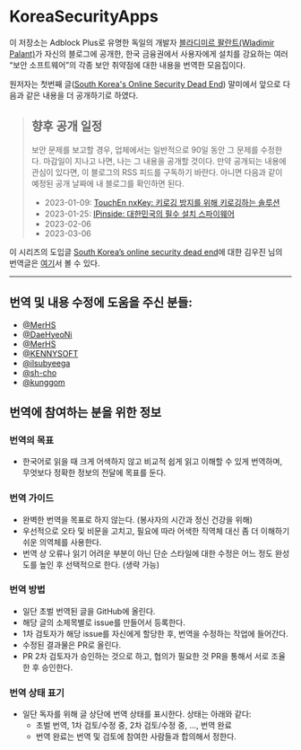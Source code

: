 # KoreaSecurityApps

이 저장소는 Adblock Plus로 유명한 독일의 개발자 [블라디미르 팔란트(Wladimir Palant)](https://palant.info/about/)가 자신의 블로그에 공개한, 한국 금융권에서 사용자에게 설치를 강요하는 여러 “보안 소프트웨어”의 각종 보안 취약점에 대한 내용을 번역한 모음집이다.

원저자는 첫번째 글([South Korea's Online Security Dead End](https://palant.info/2023/01/02/south-koreas-online-security-dead-end/)) 말미에서 앞으로 다음과 같은 내용을 더 공개하기로 하였다.

> ## 향후 공개 일정
>
> 보안 문제를 보고할 경우, 업체에서는 일반적으로 90일 동안 그 문제를 수정한다. 마감일이 지나고 나면, 나는 그 내용을 공개할 것이다. 만약 공개되는 내용에 관심이 있다면, 이 블로그의 RSS 피드를 구독하기 바란다. 아니면 다음과 같이 예정된 공개 날짜에 내 블로그를 확인하면 된다.
>
> - 2023-01-09: [TouchEn nxKey: 키로깅 방지를 위해 키로깅하는 솔루션](https://github.com/alanleedev/KoreaSecurityApps/blob/main/01_touchen_nxkey.md)
> - 2023-01-25: [IPinside: 대한민국의 필수 설치 스파이웨어](https://github.com/alanleedev/KoreaSecurityApps/blob/main/02_ipinside_lws_agent.md)
> - 2023-02-06
> - 2023-03-06

이 시리즈의 도입글 [South Korea’s online security dead end](https://palant.info/2023/01/02/south-koreas-online-security-dead-end/)에 대한 김우진 님의 번역글은 [여기](https://www.woojinkim.org/wiki/spaces/me/pages/733085820)서 볼 수 있다.

---

## 번역 및 내용 수정에 도움을 주신 분들:

- [@MerHS](https://github.com/MerHS)
- [@DaeHyeoNi](https://github.com/DaeHyeoNi)
- [@MerHS](https://github.com/MerHS)
- [@KENNYSOFT](https://github.com/KENNYSOFT)
- [@ilsubyeega](https://github.com/ilsubyeega)
- [@sh-cho](https://github.com/sh-cho)
- [@kunggom](https://github.com/kunggom)

## 번역에 참여하는 분을 위한 정보

### 번역의 목표

- 한국어로 읽을 때 크게 어색하지 않고 비교적 쉽게 읽고 이해할 수 있게 번역하며, 무엇보다 정확한 정보의 전달에 목표를 둔다.

### 번역 가이드

- 완벽한 번역을 목표로 하지 않는다. (봉사자의 시간과 정신 건강을 위해)
- 우선적으로 오타 및 비문을 고치고, 필요에 따라 어색한 직역체 대신 좀 더 이해하기 쉬운 의역체를 사용한다.
- 번역 상 오류나 읽기 어려운 부분이 아닌 단순 스타일에 대한 수정은 어느 정도 완성도를 높인 후 선택적으로 한다. (생략 가능)

### 번역 방법

- 일단 초벌 번역된 글을 GitHub에 올린다.
- 해당 글의 소제목별로 issue를 만들어서 등록한다.
- 1차 검토자가 해당 issue를 자신에게 할당한 후, 번역을 수정하는 작업에 들어간다.
- 수정된 결과물은 PR로 올린다.
- PR 2차 검토자가 승인하는 것으로 하고, 협의가 필요한 것 PR을 통해서 서로 조율한 후 승인한다.

### 번역 상태 표기

- 일단 독자를 위해 글 상단에 번역 상태를 표시한다. 상태는 아래와 같다:
  - 초벌 번역, 1차 검토/수정 중, 2차 검토/수정 중, …, 번역 완료
  - 번역 완료는 번역 및 검토에 참여한 사람들과 합의해서 정한다.
